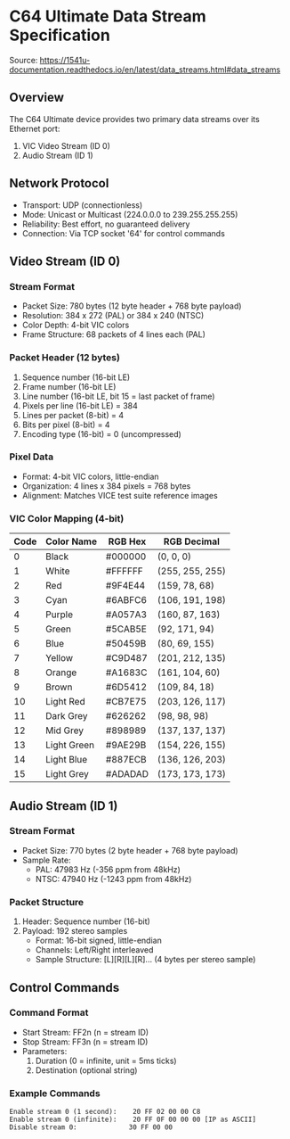 # C64 Ultimate Data Stream Specification

Source: https://1541u-documentation.readthedocs.io/en/latest/data_streams.html#data_streams

## Overview
The C64 Ultimate device provides two primary data streams over its Ethernet port:
1. VIC Video Stream (ID 0)
2. Audio Stream (ID 1)

## Network Protocol
- Transport: UDP (connectionless)
- Mode: Unicast or Multicast (224.0.0.0 to 239.255.255.255)
- Reliability: Best effort, no guaranteed delivery
- Connection: Via TCP socket '64' for control commands

## Video Stream (ID 0)

### Stream Format
- Packet Size: 780 bytes (12 byte header + 768 byte payload)
- Resolution: 384 x 272 (PAL) or 384 x 240 (NTSC)
- Color Depth: 4-bit VIC colors
- Frame Structure: 68 packets of 4 lines each (PAL)

### Packet Header (12 bytes)
1. Sequence number (16-bit LE)
2. Frame number (16-bit LE)
3. Line number (16-bit LE, bit 15 = last packet of frame)
4. Pixels per line (16-bit LE) = 384
5. Lines per packet (8-bit) = 4
6. Bits per pixel (8-bit) = 4
7. Encoding type (16-bit) = 0 (uncompressed)

### Pixel Data
- Format: 4-bit VIC colors, little-endian
- Organization: 4 lines x 384 pixels = 768 bytes
- Alignment: Matches VICE test suite reference images

### VIC Color Mapping (4-bit)
| Code | Color Name   | RGB Hex  | RGB Decimal        |
|------|-------------|----------|-------------------|
| 0    | Black       | #000000  | (0, 0, 0)        |
| 1    | White       | #FFFFFF  | (255, 255, 255)   |
| 2    | Red         | #9F4E44  | (159, 78, 68)    |
| 3    | Cyan        | #6ABFC6  | (106, 191, 198)  |
| 4    | Purple      | #A057A3  | (160, 87, 163)   |
| 5    | Green       | #5CAB5E  | (92, 171, 94)    |
| 6    | Blue        | #50459B  | (80, 69, 155)    |
| 7    | Yellow      | #C9D487  | (201, 212, 135)  |
| 8    | Orange      | #A1683C  | (161, 104, 60)   |
| 9    | Brown       | #6D5412  | (109, 84, 18)    |
| 10   | Light Red   | #CB7E75  | (203, 126, 117)  |
| 11   | Dark Grey   | #626262  | (98, 98, 98)     |
| 12   | Mid Grey    | #898989  | (137, 137, 137)  |
| 13   | Light Green | #9AE29B  | (154, 226, 155)  |
| 14   | Light Blue  | #887ECB  | (136, 126, 203)  |
| 15   | Light Grey  | #ADADAD  | (173, 173, 173)  |

## Audio Stream (ID 1)

### Stream Format
- Packet Size: 770 bytes (2 byte header + 768 byte payload)
- Sample Rate: 
  - PAL: 47983 Hz (-356 ppm from 48kHz)
  - NTSC: 47940 Hz (-1243 ppm from 48kHz)

### Packet Structure
1. Header: Sequence number (16-bit)
2. Payload: 192 stereo samples
   - Format: 16-bit signed, little-endian
   - Channels: Left/Right interleaved
   - Sample Structure: [L][R][L][R]... (4 bytes per stereo sample)

## Control Commands

### Command Format
- Start Stream: FF2n (n = stream ID)
- Stop Stream: FF3n (n = stream ID)
- Parameters:
  1. Duration (0 = infinite, unit = 5ms ticks)
  2. Destination (optional string)

### Example Commands
```
Enable stream 0 (1 second):    20 FF 02 00 00 C8
Enable stream 0 (infinite):    20 FF 0F 00 00 00 [IP as ASCII]
Disable stream 0:             30 FF 00 00
```